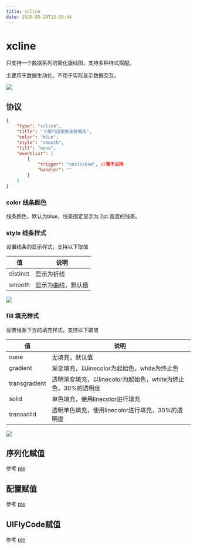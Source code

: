 ```yaml
---
title: xcline
date: 2020-05-20T13:58:44
---
```


# xcline

只支持一个数据系列的简化版线图，支持多种样式搭配。

主要用于数据生动化，不用于实际显示数据交互。

![](http://apaas.wxchina.com:8881/wp-content/uploads/xline_fill.png)

## 协议

```json
{
    "type": "xcline",
    "title": "下属门店销售金额概览",
    "color": "blue",
    "style": "smooth",
    "fill": "none",
    "eventlist": [
        {
            "trigger": "onclicked", //暂不支持
            "handler": ""
        }
    ]
}
```

### color 线条颜色

线条颜色，默认为blue，线条固定显示为 2pt 宽度的线条。

### style 线条样式

设置线条的显示样式，支持以下取值

|值|说明|
|---|---|
|distinct|显示为折线|
|smooth|显示为曲线，默认值|

![](http://apaas.wxchina.com:8881/wp-content/uploads/xline_style.png)

### fill 填充样式

设置线条下方的填充样式，支持以下取值

|值|说明|
|---|---|
|none|无填充，默认值|
|gradient|渐变填充，以linecolor为起始色，white为终止色|
|transgradient|透明渐变填充，以linecolor为起始色，white为终止色，30%的透明度|
|solid|单色填充，使用linecolor进行填充|
|transsolid|透明单色填充，使用linecolor进行填充，30%的透明度|

![](http://apaas.wxchina.com:8881/wp-content/uploads/xline_fill.png)

## 序列化赋值

参考 [pie](http://apaas.wxchina.com:8881/2020/05/20/xcpie)

## 配置赋值

参考 [pie](http://apaas.wxchina.com:8881/2020/05/20/xcpie)

## UIFlyCode赋值

参考 [pie](http://apaas.wxchina.com:8881/2020/05/20/xcpie)